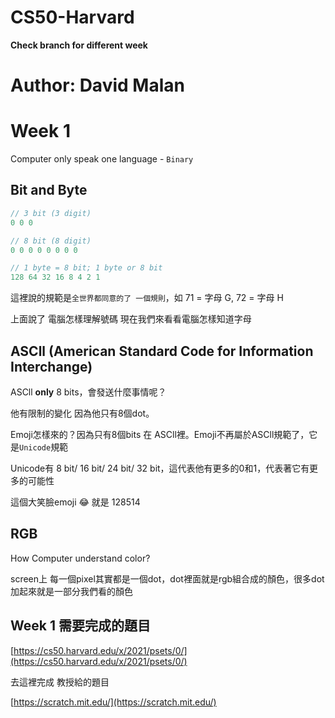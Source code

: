 # CS50-Harvard

**Check branch for different week**
# Author: David Malan

# Week 1

Computer only speak one language - `Binary`

## Bit and Byte

```objectivec
// 3 bit (3 digit)
0 0 0

// 8 bit (8 digit)
0 0 0 0 0 0 0 0

// 1 byte = 8 bit; 1 byte or 8 bit
128 64 32 16 8 4 2 1
```

這裡說的規範是`全世界都同意的了 一個規則`，如 71 = 字母 G, 72 = 字母 H

上面說了 電腦怎樣理解號碼 現在我們來看看電腦怎樣知道字母

## ASCll (American Standard Code for Information Interchange)

ASCll **only** 8 bits，會發送什麼事情呢？

他有限制的變化 因為他只有8個dot。

Emoji怎樣來的？因為只有8個bits 在 ASCll裡。Emoji不再屬於ASCll規範了，它是`Unicode`規範

Unicode有 8 bit/ 16 bit/ 24 bit/ 32 bit，這代表他有更多的0和1，代表著它有更多的可能性


這個大笑臉emoji 😂   就是 128514

## RGB

How Computer understand color? 

screen上 每一個pixel其實都是一個dot，dot裡面就是rgb組合成的顏色，很多dot加起來就是一部分我們看的顏色


## Week 1 需要完成的題目

[https://cs50.harvard.edu/x/2021/psets/0/](https://cs50.harvard.edu/x/2021/psets/0/)

去這裡完成 教授給的題目

[https://scratch.mit.edu/](https://scratch.mit.edu/)

